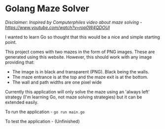 
# Golang Maze Solver

*Disclaimer: Inspired by Computerphiles video about maze solving - https://www.youtube.com/watch?v=rop0W4QDOUI*

I wanted to learn Go so thought that this would be a nice and simple starting point.

This project comes with two mazes in the form of PNG images. These are generated using this website. However, this should work with any image providing that:

- The image is in black and transparent (PNG). Black being the walls.
- The maze entrance is at the top and the maze exit is at the bottom.
- The wall and path widths are one pixel wide

Currently this application will only solve the maze using an 'always left' strategy (I'm learning Go, not maze solving strategies) but it can be extended easily.

To run the application - ```go run main.go```

To test the application - (Unfinished)
